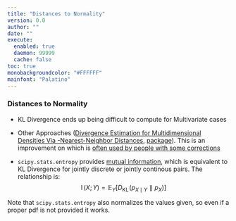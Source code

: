 ```yaml
---
title: "Distances to Normality"
version: 0.0
author: ""
date: ""
execute: 
  enabled: true
  daemon: 99999
  cache: false
toc: true
monobackgroundcolor: "#FFFFFF"
mainfont: "Palatino"
---
```


### Distances to Normality
- KL Divergence ends up being difficult to compute for Multivariate cases

- Other Approaches ([Divergence Estimation for Multidimensional Densities Via -Nearest-Neighbor Distances](https://www.princeton.edu/~kulkarni/Papers/Journals/j068_2009_WangKulVer_TransIT.pdf), [package](https://pypi.org/project/universal-divergence/)). This is an improvement on  which is [often used by people with some corrections](https://gist.github.com/atabakd/ed0f7581f8510c8587bc2f41a094b518) 

- `scipy.stats.entropy` provides [mutual information](https://en.wikipedia.org/wiki/Mutual_information), which is equivalent to KL Divergence  for jointly discrete or jointly continous pairs. The relationship is:
$$
\displaystyle \operatorname {I} (X;Y)=\mathbb {E} _{Y}\left[D_{\text{KL}}\!\left(p_{X\mid Y}\parallel p_{X}\right)\right]
$$

Note that `scipy.stats.entropy` also normalizes the values given, so even if a proper pdf is not provided it works.
